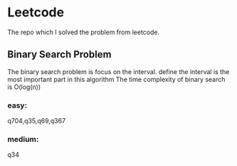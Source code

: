 # Leetcode
The repo which I solved the problem from leetcode.

## Binary Search Problem

The binary search problem is focus on the interval.
define the interval is the most important part in this algorithm
The time complexity of binary search is O(log(n))

### easy: 
q704,q35,q69,q367
### medium: 
q34


